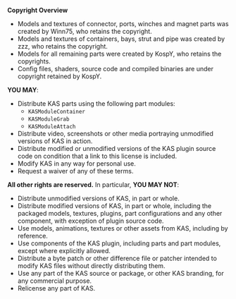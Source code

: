 **Copyright Overview**

* Models and textures of connector, ports, winches and magnet parts was created by Winn75, who retains the copyright.
* Models and textures of containers, bays, strut and pipe was created by zzz, who retains the copyright.
* Models for all remaining parts were created by KospY, who retains the copyrights.
* Config files, shaders, source code and compiled binaries are under copyright retained by KospY.

**YOU MAY**:
- Distribute KAS parts using the following part modules:
    - `KASModuleContainer`
    - `KASModuleGrab`
    - `KASModuleAttach`
- Distribute video, screenshots or other media portraying unmodified versions of KAS in action.
- Distribute modified or unmodified versions of the KAS plugin source code on condition that a link to this license is included.
- Modify KAS in any way for personal use.
- Request a waiver of any of these terms.

**All other rights are reserved.** In particular, **YOU MAY NOT**:
- Distribute unmodified versions of KAS, in part or whole.
- Distribute modified versions of KAS, in part or whole, including the packaged models, textures, plugins, part configurations and any other component, with exception of plugin source code.
- Use models, animations, textures or other assets from KAS, including by reference.
- Use components of the KAS plugin, including parts and part modules, except where explicitly allowed.
- Distribute a byte patch or other difference file or patcher intended to modify KAS files without directly distributing them.
- Use any part of the KAS source or package, or other KAS branding, for any commercial purpose.
- Relicense any part of KAS.
